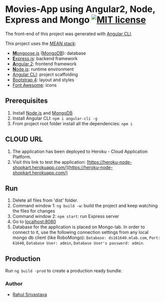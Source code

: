 # Movies-App using Angular2, Node, Express and Mongo  [![MIT license](http://img.shields.io/badge/license-MIT-lightgrey.svg)](http://opensource.org/licenses/MIT)


The front-end of this project was generated with [Angular CLI](https://github.com/angular/angular-cli).

This project uses the [MEAN stack](https://en.wikipedia.org/wiki/MEAN_(software_bundle)):
* [**M**ongoose.js](http://www.mongoosejs.com) ([MongoDB](http://www.mongodb.com)): database
* [**E**xpress.js](http://expressjs.com): backend framework
* [**A**ngular 2](https://angular.io): frontend framework
* [**N**ode.js](https://nodejs.org): runtime environment
* [Angular CLI](https://cli.angular.io): project scaffolding
* [Bootstrap 4](http://www.getbootstrap.com): layout and styles
* [Font Awesome](http://fontawesome.io): icons

## Prerequisites
1. Install [Node.js](https://nodejs.org) and [MongoDB](http://www.mongodb.com)
2. Install Angular CLI: `npm i angular-cli -g`
3. From project root folder install all the dependencies: `npm i`

## CLOUD URL
1. The application has been deployed to Heroku - Cloud Application Platform. 
2. Visit this link to test the application: [https://heroku-node-shopkart.herokuapp.com/](https://heroku-node-shopkart.herokuapp.com/)

## Run
1. Delete all files from 'dist' folder.
2. Command window 1: `ng build -w`: build the project and keep watching the files for changes
3. Command window 2: `npm start`: run Express server
4. Go to [localhost:8080](http://localhost:8080)
5. Database for the application is placed on Mongo-lab. In order to connect to it, use the following connection settings from any local mongo db client (like RoboMongo):
   `Database: ds161640.mlab.com`,
   `Port: 61640`,
   `Database User: admin`,
   `Database User's password: admin`.		

## Production
Run `ng build -prod` to create a production ready bundle.

### Author
* [Rahul Srivastava](https://github.com/rahul-openstack)
